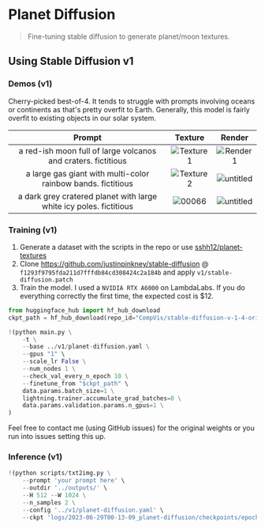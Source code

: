 # Planet Diffusion

> Fine-tuning stable diffusion to generate planet/moon textures.

## Using Stable Diffusion v1

### Demos (v1)

Cherry-picked best-of-4. It tends to struggle with prompts involving oceans or continents as that's pretty overfit to Earth. Generally, this model is fairly overfit to existing objects in our solar system.

|                               Prompt                               |                                                   Texture                                                   |                                                   Render                                                    |
| :----------------------------------------------------------------: | :---------------------------------------------------------------------------------------------------------: | :---------------------------------------------------------------------------------------------------------: |
|   a red-ish moon full of large volcanos and craters. fictitious    | ![Texture1](https://github.com/sshh12/planet-diffusion/assets/6625384/53a5344c-677a-4e12-a797-7e4336137e17) | ![Render1](https://github.com/sshh12/planet-diffusion/assets/6625384/dc4168c5-7d32-407f-8960-d4fc1b743ab3)  |
|    a large gas giant with multi-color rainbow bands. fictitious    | ![Texture2](https://github.com/sshh12/planet-diffusion/assets/6625384/99497404-a5d4-4b43-b516-a63b67f281a2) | ![untitled](https://github.com/sshh12/planet-diffusion/assets/6625384/6800cd5d-65dc-4fc8-87b3-3ddb6d604907) |
| a dark grey cratered planet with large white icy poles. fictitious |  ![00066](https://github.com/sshh12/planet-diffusion/assets/6625384/b4a57ebd-782e-4fef-a61e-c15a6cb78de1)   | ![untitled](https://github.com/sshh12/planet-diffusion/assets/6625384/f263a245-8c77-4e09-83de-69e6a21d2660) |

### Training (v1)

1. Generate a dataset with the scripts in the repo or use [sshh12/planet-textures](https://huggingface.co/datasets/sshh12/planet-textures)
2. Clone https://github.com/justinpinkney/stable-diffusion @ `f1293f9795fda211d7fffdb84cd308424c2a184b` and apply `v1/stable-diffusion.patch`
3. Train the model. I used a `NVIDIA RTX A6000` on LambdaLabs. If you do everything correctly the first time, the expected cost is $12.

```python
from huggingface_hub import hf_hub_download
ckpt_path = hf_hub_download(repo_id="CompVis/stable-diffusion-v-1-4-original", filename="sd-v1-4-full-ema.ckpt")

!(python main.py \
    -t \
    --base ../v1/planet-diffusion.yaml \
    --gpus "1" \
    --scale_lr False \
    --num_nodes 1 \
    --check_val_every_n_epoch 10 \
    --finetune_from "$ckpt_path" \
    data.params.batch_size=1 \
    lightning.trainer.accumulate_grad_batches=8 \
    data.params.validation.params.n_gpus=1 \
)
```

Feel free to contact me (using GitHub issues) for the original weights or you run into issues setting this up.

### Inference (v1)

```python
!(python scripts/txt2img.py \
    --prompt 'your prompt here' \
    --outdir '../outputs/' \
    --H 512 --W 1024 \
    --n_samples 2 \
    --config '../v1/planet-diffusion.yaml' \
    --ckpt 'logs/2023-06-29T00-13-09_planet-diffusion/checkpoints/epoch=000249.ckpt')
```
